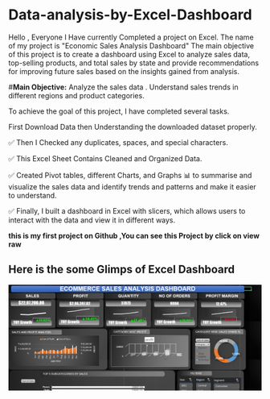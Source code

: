 # Data-analysis-by-Excel-Dashboard
Hello , Everyone 
I Have currently Completed a project on Excel. The name of my project is "Economic Sales Analysis Dashboard" The main objective of this project is to create a dashboard using Excel to analyze  sales data, top-selling products, and total sales by state and provide recommendations for improving future sales based on the insights gained from analysis.

#**Main Objective:**
Analyze the sales data .
Understand sales trends in different regions and product categories.

To achieve the goal of this project, I have completed several tasks.

First Download Data then Understanding the downloaded dataset properly.

✅ Then I Checked any duplicates, spaces, and special characters.

✅ This Excel Sheet Contains Cleaned and Organized Data.

✅ Created Pivot tables, different Charts, and Graphs 📊 to summarise and visualize the sales data and identify trends and patterns and make it easier to understand.

✅ Finally, I built a dashboard in Excel with slicers, which allows users to interact with the data and view it in different ways.

  **this is my first project on Github ,You can see this Project by click on view raw**
##  **Here is the some Glimps of Excel Dashboard**
  ![Dashboard](https://github.com/Mandarsir24/Data-analysis-by-Excel-Dashboard/blob/main/img2.png)
